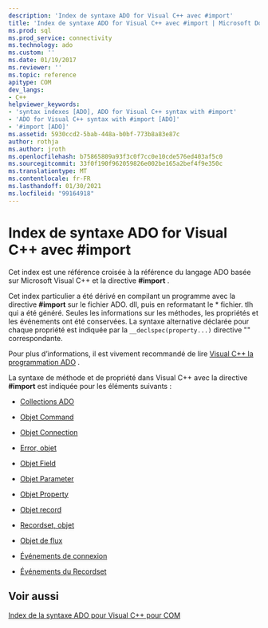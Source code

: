 ```yaml
---
description: 'Index de syntaxe ADO for Visual C++ avec #import'
title: 'Index de syntaxe ADO for Visual C++ avec #import | Microsoft Docs'
ms.prod: sql
ms.prod_service: connectivity
ms.technology: ado
ms.custom: ''
ms.date: 01/19/2017
ms.reviewer: ''
ms.topic: reference
apitype: COM
dev_langs:
- C++
helpviewer_keywords:
- 'syntax indexes [ADO], ADO for Visual C++ syntax with #import'
- 'ADO for Visual C++ syntax with #import [ADO]'
- '#import [ADO]'
ms.assetid: 5930ccd2-5bab-448a-b0bf-773b8a83e87c
author: rothja
ms.author: jroth
ms.openlocfilehash: b75865809a93f3c0f7cc0e10cde576ed403af5c0
ms.sourcegitcommit: 33f0f190f962059826e002be165a2bef4f9e350c
ms.translationtype: MT
ms.contentlocale: fr-FR
ms.lasthandoff: 01/30/2021
ms.locfileid: "99164918"
---
```

# <a name="ado-for-visual-c-syntax-index-with-import"></a>Index de syntaxe ADO for Visual C++ avec #import
Cet index est une référence croisée à la référence du langage ADO basée sur Microsoft Visual C++ et la directive **#import** .  
  
 Cet index particulier a été dérivé en compilant un programme avec la directive **#import** sur le fichier ADO. dll, puis en reformatant le \* fichier. tlh qui a été généré. Seules les informations sur les méthodes, les propriétés et les événements ont été conservées. La syntaxe alternative déclarée pour chaque propriété est indiquée par la `__declspec(property...)` directive "" correspondante.  
  
 Pour plus d’informations, il est vivement recommandé de lire [Visual C++ la programmation ADO](../../guide/appendixes/visual-c-ado-programming.md) .  
  
 La syntaxe de méthode et de propriété dans Visual C++ avec la directive **#import** est indiquée pour les éléments suivants :  
  
-   [Collections ADO](./collections-visual-c-syntax-index-with-sharpimport.md)  
  
-   [Objet Command](./command-visual-c-syntax-index-with-sharpimport.md)  
  
-   [Objet Connection](./connection-visual-c-syntax-index-with-sharpimport.md)  
  
-   [Error, objet](./error-visual-c-syntax-index-with-sharpimport.md)  
  
-   [Objet Field](./field-visual-c-syntax-index-with-sharpimport.md)  
  
-   [Objet Parameter](./parameter-visual-c-syntax-index-with-sharpimport.md)  
  
-   [Objet Property](./property-visual-c-syntax-index-with-sharpimport.md)  
  
-   [Objet record](./record-visual-c-syntax-index-with-sharpimport.md)  
  
-   [Recordset, objet](./recordset-visual-c-syntax-index-with-sharpimport.md)  
  
-   [Objet de flux](./stream-visual-c-syntax-index-with-sharpimport.md)  
  
-   [Événements de connexion](./connectionevents-visual-c-syntax-index-with-sharpimport.md)  
  
-   [Événements du Recordset](./recordsetevents-visual-c-syntax-index-with-sharpimport.md)  
  
## <a name="see-also"></a>Voir aussi  
 [Index de la syntaxe ADO pour Visual C++ pour COM](./ado-for-visual-c-syntax-index-for-com.md)